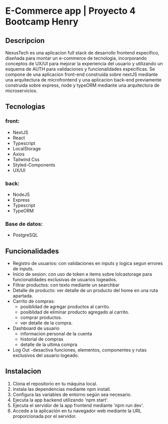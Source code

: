 # E-Commerce app | Proyecto 4 Bootcamp Henry

## Descripcion

NexusTech es una aplicacion full stack de desarrollo frontend especifico, diseñada para montar un e-commerce de tecnologia, incorporando conceptos de UX/UI para mejorar la experiencia del usuario y utilizando un esquema de AUTH para validaciones y funcionalidades especificas.
 Se compone de una aplicacion front-end construida sobre nextJS mediante una arquitectura de microfrontend y una aplicacion back-end previamente construida sobre express, node y typeORM mediante una arquitectura de microservicios.

## Tecnologias
### front:
- NextJS
- React
- Typescript
- LocalStorage
- Axios
- Tailwind Css
- Styled-Components
- UX/UI

### back:
- NodeJS
- Express 
- Typescript
- TypeORM


### Base de datos:
-  PostgreSQL

## Funcionalidades

- Registro de usuarios: con validaciones en inputs y logica segun errores de inputs.
- Inicio de sesion: con uso de token e items sobre lolcastorage para funcionalidades exclusivas de usuarios logeados.
- Filtrar productos: con texto mediante un searchbar
- Detalle de producto: ver detalle de un producto del home en una ruta apartada.
- Carrito de compras:
    - posiblidad de agregar productos al carrito.
    - posiblidad de eliminar producto agregado al carrito.
    - comprar productos.
    - ver detalle de la compra.
- Dashboard de usuario
    - informacion personal de la cuenta
    - historial de compras
    - detalle de la ultima compra
- Log Out
    -desactiva funciones, elementos, componentes y rutas exclusivos del usuario logeado.

## Instalacion

1. Clona el repositorio en tu máquina local.
2. Instala las dependencias mediante npm install.
3. Configura las variables de entorno según sea necesario.
4. Ejecuta la app backend utilizando 'npm start'.
5. Ejecuta el servidor de la app frontend mediante 'npm run dev'.
6. Accede a la aplicación en tu navegador web mediante la URL proporcionada por el servidor.

